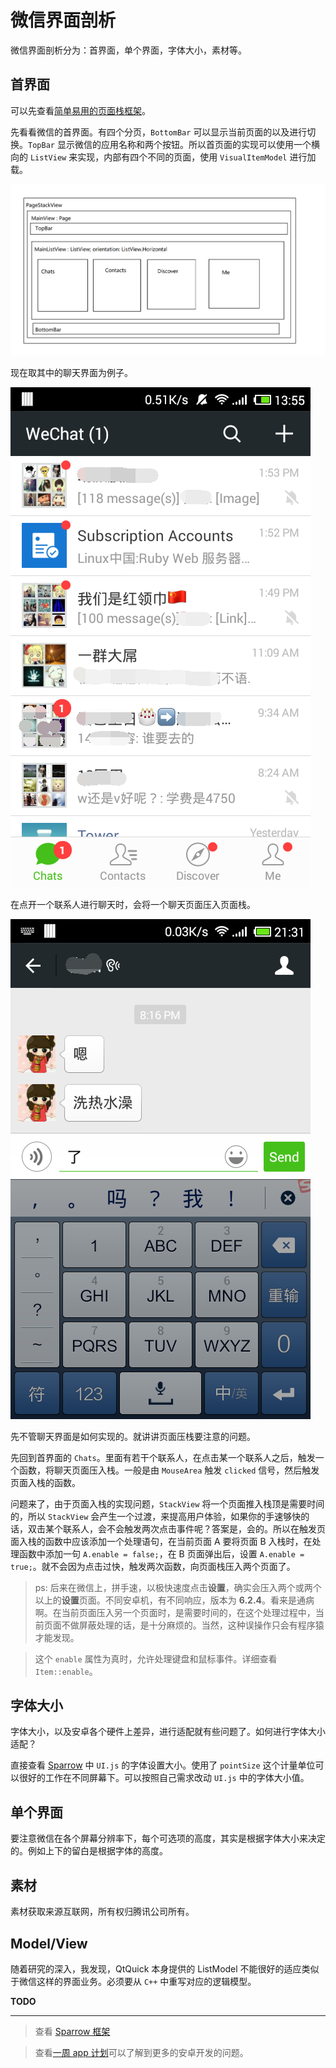 # 微信界面剖析

微信界面剖析分为：首界面，单个界面，字体大小，素材等。

## 首界面

可以先查看[简单易用的页面栈框架](readme.md)。

先看看微信的首界面。有四个分页，`BottomBar` 可以显示当前页面的以及进行切换。`TopBar` 显示微信的应用名称和两个按钮。所以首页面的实现可以使用一个横向的 `ListView` 来实现，内部有四个不同的页面，使用 `VisualItemModel` 进行加载。

![weixin-ui-analyse-01](images/weixin-ui-analyse-01.png)

现在取其中的聊天界面为例子。

![weixin-ui-analyse-02](images/weixin-ui-analyse-02.png)

在点开一个联系人进行聊天时，会将一个聊天页面压入页面栈。

![weixin-ui-analyse-03](images/weixin-ui-analyse-03.png)

先不管聊天界面是如何实现的。就讲讲页面压栈要注意的问题。

先回到首界面的 `Chats`。里面有若干个联系人，在点击某一个联系人之后，触发一个函数，将聊天页面压入栈。一般是由 `MouseArea` 触发 `clicked` 信号，然后触发页面入栈的函数。

问题来了，由于页面入栈的实现问题，`StackView` 将一个页面推入栈顶是需要时间的，所以 `StackView` 会产生一个过渡，来提高用户体验，如果你的手速够快的话，双击某个联系人，会不会触发两次点击事件呢？答案是，会的。所以在触发页面入栈的函数中应该添加一个处理语句，在当前页面 A 要将页面 B 入栈时，在处理函数中添加一句 `A.enable = false;`，在 B 页面弹出后，设置 `A.enable = true;`。就不会因为点击过快，触发两次函数，向页面栈压入两个页面了。

> ps: 后来在微信上，拼手速，以极快速度点击**设置**，确实会压入两个或两个以上的**设置**页面。不同安卓机，有不同响应，版本为 **6.2.4**。看来是通病啊。在当前页面压入另一个页面时，是需要时间的，在这个处理过程中，当前页面不做屏蔽处理的话，是十分麻烦的。当然，这种误操作只会有程序猿才能发现。

> 这个 `enable` 属性为真时，允许处理键盘和鼠标事件。详细查看 `Item::enable`。

## 字体大小

字体大小，以及安卓各个硬件上差异，进行适配就有些问题了。如何进行字体大小适配？

直接查看 [Sparrow](https://github.com/GDPURJYFS/Sparrow) 中 `UI.js` 的字体设置大小。使用了 `pointSize` 这个计量单位可以很好的工作在不同屏幕下。可以按照自己需求改动 `UI.js` 中的字体大小值。

## 单个界面

要注意微信在各个屏幕分辨率下，每个可选项的高度，其实是根据字体大小来决定的。例如上下的留白是根据字体的高度。

## 素材

素材获取来源互联网，所有权归腾讯公司所有。

## Model/View

随着研究的深入，我发现，QtQuick 本身提供的 ListModel 不能很好的适应类似于微信这样的界面业务。必须要从 `C++` 中重写对应的逻辑模型。

**TODO**

---

> 查看 [Sparrow 框架](https://github.com/GDPURJYFS/Sparrow)

> 查看[一周 app 计划](https://github.com/GDPURJYFS/A-week-to-develop-android-app-plan)可以了解到更多的安卓开发的问题。

